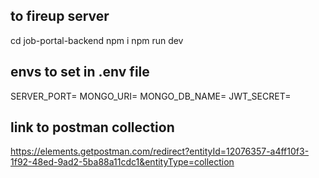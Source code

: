 ## to fireup server

cd job-portal-backend
npm i
npm run dev

## envs to set in .env file

SERVER_PORT=
MONGO_URI=
MONGO_DB_NAME=
JWT_SECRET=

## link to postman collection

https://elements.getpostman.com/redirect?entityId=12076357-a4ff10f3-1f92-48ed-9ad2-5ba88a11cdc1&entityType=collection
